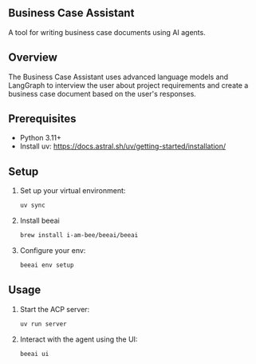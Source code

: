 ## Business Case Assistant
A tool for writing business case documents using AI agents.

## Overview
The Business Case Assistant uses advanced language models and LangGraph to interview the user about project requirements and create a business case document based on the user's responses.

## Prerequisites
- Python 3.11+
- Install uv: https://docs.astral.sh/uv/getting-started/installation/

## Setup
1. Set up your virtual environment:
    ```bash
    uv sync
    ```
2. Install beeai
    ```bash
    brew install i-am-bee/beeai/beeai
    ```

3. Configure your env: 
    ```bash
    beeai env setup
    ``` 
    

## Usage

1. Start the ACP server: 
    ```bash 
    uv run server
    ```
    
3.  Interact with the agent using the UI: 
    ```bash 
    beeai ui
    ```

